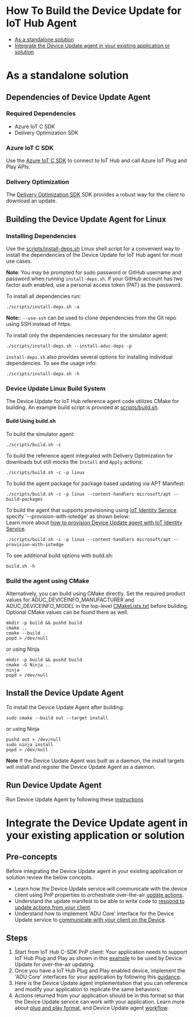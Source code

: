 # How To Build the Device Update for IoT Hub Agent

* [As a standalone solution](how-to-build-agent-code.md#as-a-standalone-solution)
* [Integrate the Device Update agent in your existing application or solution](how-to-build-agent-code.md#integrate-the-device-update-agent-in-your-existing-application-or-solution)

# As a standalone solution

## Dependencies of Device Update Agent

### Required Dependencies

* Azure IoT C SDK
* Delivery Optimization SDK

### Azure IoT C SDK

Use the [Azure IoT C
SDK](https://github.com/Azure/azure-iot-sdk-c)
to connect to IoT Hub and call Azure IoT Plug and Play APIs.

### Delivery Optimization

The [Delivery Optimization
SDK](https://github.com/microsoft/do-client)
SDK provides a robust way for the client to download an update.

## Building the Device Update Agent for Linux

### Installing Dependencies

Use the [scripts/install-deps.sh](../../scripts/install-deps.sh) Linux shell
script for a convenient way to install the dependencies of the Device Update for IoT Hub agent for most use cases.

**Note**: You may be prompted for sudo password or GitHub username and password
when running `install-deps.sh`. If your GitHub account has two factor auth
enabled, use a personal access token (PAT) as the password.

To install all dependencies run:

```shell
./scripts/install-deps.sh -a
```

**Note:**: `--use-ssh` can be used to clone dependencies from the Git repo using SSH instead of https.

To install only the dependencies necessary for the simulator agent:

```shell
./scripts/install-deps.sh --install-aduc-deps -p
```

`install-deps.sh` also provides several options for installing individual
dependencies.  To see the usage info:

```shell
./scripts/install-deps.sh -h
```

### Device Update Linux Build System

The Device Update for IoT Hub reference agent code utilizes CMake for building. An example build script is provided at [scripts/build.sh](../../scripts/build.sh).

#### Build Using build.sh

To build the simulator agent:

```shell
./scripts/build.sh -c
```

To build the reference agent integrated with Delivery Optimization for
downloads but still mocks the `Install` and `Apply` actions:

```shell
./scripts/build.sh -c -p linux
```

To build the agent package for package based updating via APT
Manifest:

```shell
./scripts/build.sh -c -p linux --content-handlers microsoft/apt --build-packages
```
To build the agent that supports provisioning using [IoT Identity Service](https://github.com/Azure/iot-identity-service/blob/main/docs/packaging.md#installing-and-configuring-the-package) specify '--provision-with-iotedge' as shown below:  
Learn more about [how to provision Device Update agent with IoT Identity Service](https://docs.microsoft.com/azure/iot-hub-device-update/device-update-agent-provisioning#how-to-provision-the-device-update-agent-as-a-module-identity). 

```shell
./scripts/build.sh -c -p linux --content-handlers microsoft/apt --provision-with-iotedge
```

To see additional build options with build.sh:

```shell
build.sh -h
```

### Build the agent using CMake

Alternatively, you can build using CMake directly. Set the required product values
for ADUC_DEVICEINFO_MANUFACTURER and ADUC_DEVICEINFO_MODEL in the top-level
[CMakeLists.txt](../../CMakeLists.txt) before building.  Optional CMake values can be found there as well.

```shell
mkdir -p build && pushd build
cmake ..
cmake --build .
popd > /dev/null
```

or using Ninja

```shell
mkdir -p build && pushd build
cmake -G Ninja ..
ninja
popd > /dev/null
```

## Install the Device Update Agent

To install the Device Update Agent after building:

```shell
sudo cmake --build out --target install
```

or using Ninja

```shell
pushd out > /dev/null
sudo ninja install
popd > /dev/null
```

**Note** If the Device Update Agent was built as a daemon, the install targets will install and register the Device Update Agent as a daemon.

## Run Device Update Agent

Run Device Update Agent by following these [instructions](./how-to-run-agent.md)

# Integrate the Device Update agent in your existing application or solution 

## Pre-concepts

Before integrating the Device Update agent in your existing application or solution review the below concepts.

* Learn how the Device Update service will communicate with the device client using PnP properties to orchestrate over-the-air [update actions](https://github.com/Azure/iot-hub-device-update/blob/main/src/agent/adu_core_interface/src/agent_workflow.c).
* Understand the update manifest to be able to write code to [respond to update actions from your client](update-manifest.md).
* Understand how to implement  'ADU Core' interface for the Device Update service to [communicate with your client on the Device](device-update-plug-and-play.md).

## Steps

1. Start from IoT Hub C-SDK PnP client: Your application needs to support IoT Hub Plug and Play as shown in this [example](https://docs.microsoft.com/en-us/azure/iot-pnp/tutorial-multiple-components?pivots=programming-language-ansi-c) to be used by Device Update for over-the-air updating.
2. Once you have a IoT Hub Plug and Play enabled device, implement the 'ADU Core' interfaces for your application by following this [guidance](https://github.com/Azure/iot-hub-device-update/blob/main/src/agent/adu_core_interface/src/agent_workflow.c).
3. Here is the Device Update agent implementation that you can reference and modify your application to replicate the same behaviors:
	<Architecture and code links>
4. Actions returned from your application should be in this format so that the Device Update service can work with your application. Learn more about [plug and play format](https://docs.microsoft.com/azure/iot-hub-device-update/device-update-plug-and-play), and Device Update agent [workflow](https://github.com/Azure/iot-hub-device-update/blob/main/src/agent/adu_core_interface/src/agent_workflow.c).

